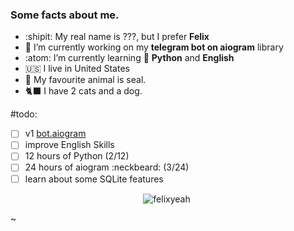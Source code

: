 ### Some facts about me.

<!--
**felixyeahh/felixyeahh** is a ✨ _special_ ✨ repository because its `README.md` (this file) appears on your GitHub profile.-->

- :shipit: My real name is ???, but I prefer **Felix**
- 🔭 I’m currently working on my **telegram bot on aiogram** library
- :atom: I’m currently learning 🐍 **Python** and 󠁧󠁿**English**
- :us: I live in United States
- 🦭 My favourite animal is seal.
- 🐈‍⬛ I have 2 cats and a dog. 

#todo:
- [ ] v1 [bot.aiogram](https://github.com/felixyeahh/bot.aiogram)
- [ ] improve English Skills
- [ ] 12 hours of Python (2/12)
- [ ] 24 hours of aiogram :neckbeard: (3/24)
- [ ] learn about some SQLite features

<p align="center"> <img src="https://github-readme-stats.vercel.app/api?username=felixyeahh&show_icons=true&theme=dracula&count_private=true&title_color=#000000&text_color=#CA0B0B&icon_color=#CA0B0B" alt="felixyeah" />

<img width="0" src="https://visitor-badge.glitch.me/badge?page_id=felixyeahh.felixyeahh" />


~
